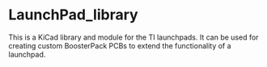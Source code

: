 LaunchPad_library
=================

This is a KiCad library and module for the TI launchpads. It can be used
for creating custom BoosterPack PCBs to extend the functionality of a
launchpad.
